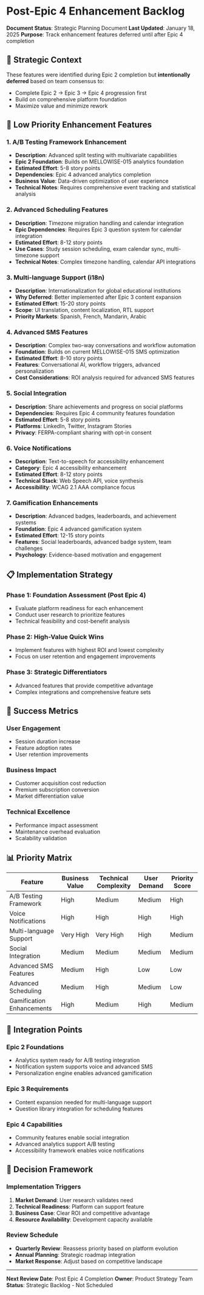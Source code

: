 # Post-Epic 4 Enhancement Backlog

**Document Status**: Strategic Planning Document
**Last Updated**: January 18, 2025
**Purpose**: Track enhancement features deferred until after Epic 4 completion

## 🎯 **Strategic Context**

These features were identified during Epic 2 completion but **intentionally deferred** based on team consensus to:
- Complete Epic 2 → Epic 3 → Epic 4 progression first
- Build on comprehensive platform foundation
- Maximize value and minimize rework

## 🔧 **Low Priority Enhancement Features**

### **1. A/B Testing Framework Enhancement**
- **Description**: Advanced split testing with multivariate capabilities
- **Epic 2 Foundation**: Builds on MELLOWISE-015 analytics foundation
- **Estimated Effort**: 5-8 story points
- **Dependencies**: Epic 4 advanced analytics completion
- **Business Value**: Data-driven optimization of user experience
- **Technical Notes**: Requires comprehensive event tracking and statistical analysis

### **2. Advanced Scheduling Features**
- **Description**: Timezone migration handling and calendar integration
- **Epic Dependencies**: Requires Epic 3 question system for calendar integration
- **Estimated Effort**: 8-12 story points
- **Use Cases**: Study session scheduling, exam calendar sync, multi-timezone support
- **Technical Notes**: Complex timezone handling, calendar API integrations

### **3. Multi-language Support (i18n)**
- **Description**: Internationalization for global educational institutions
- **Why Deferred**: Better implemented after Epic 3 content expansion
- **Estimated Effort**: 15-20 story points
- **Scope**: UI translation, content localization, RTL support
- **Priority Markets**: Spanish, French, Mandarin, Arabic

### **4. Advanced SMS Features**
- **Description**: Complex two-way conversations and workflow automation
- **Foundation**: Builds on current MELLOWISE-015 SMS optimization
- **Estimated Effort**: 8-10 story points
- **Features**: Conversational AI, workflow triggers, advanced personalization
- **Cost Considerations**: ROI analysis required for advanced SMS features

### **5. Social Integration**
- **Description**: Share achievements and progress on social platforms
- **Dependencies**: Requires Epic 4 community features foundation
- **Estimated Effort**: 5-8 story points
- **Platforms**: LinkedIn, Twitter, Instagram Stories
- **Privacy**: FERPA-compliant sharing with opt-in consent

### **6. Voice Notifications**
- **Description**: Text-to-speech for accessibility enhancement
- **Category**: Epic 4 accessibility enhancement
- **Estimated Effort**: 8-12 story points
- **Technical Stack**: Web Speech API, voice synthesis
- **Accessibility**: WCAG 2.1 AAA compliance focus

### **7. Gamification Enhancements**
- **Description**: Advanced badges, leaderboards, and achievement systems
- **Foundation**: Epic 4 advanced gamification system
- **Estimated Effort**: 12-15 story points
- **Features**: Social leaderboards, advanced badge system, team challenges
- **Psychology**: Evidence-based motivation and engagement

## 📋 **Implementation Strategy**

### **Phase 1: Foundation Assessment (Post Epic 4)**
- Evaluate platform readiness for each enhancement
- Conduct user research to prioritize features
- Technical feasibility and cost-benefit analysis

### **Phase 2: High-Value Quick Wins**
- Implement features with highest ROI and lowest complexity
- Focus on user retention and engagement improvements

### **Phase 3: Strategic Differentiators**
- Advanced features that provide competitive advantage
- Complex integrations and comprehensive feature sets

## 🎯 **Success Metrics**

### **User Engagement**
- Session duration increase
- Feature adoption rates
- User retention improvements

### **Business Impact**
- Customer acquisition cost reduction
- Premium subscription conversion
- Market differentiation value

### **Technical Excellence**
- Performance impact assessment
- Maintenance overhead evaluation
- Scalability validation

## 📊 **Priority Matrix**

| Feature | Business Value | Technical Complexity | User Demand | Priority Score |
|---------|---------------|---------------------|-------------|----------------|
| A/B Testing Framework | High | Medium | Medium | High |
| Voice Notifications | High | High | High | High |
| Multi-language Support | Very High | Very High | High | Medium |
| Social Integration | Medium | Medium | Medium | Medium |
| Advanced SMS Features | Medium | High | Low | Low |
| Advanced Scheduling | Medium | High | Medium | Low |
| Gamification Enhancements | High | Medium | High | Medium |

## 🚀 **Integration Points**

### **Epic 2 Foundations**
- Analytics system ready for A/B testing integration
- Notification system supports voice and advanced SMS
- Personalization engine enables advanced gamification

### **Epic 3 Requirements**
- Content expansion needed for multi-language support
- Question library integration for scheduling features

### **Epic 4 Capabilities**
- Community features enable social integration
- Advanced analytics support A/B testing
- Accessibility framework enables voice notifications

## 📝 **Decision Framework**

### **Implementation Triggers**
1. **Market Demand**: User research validates need
2. **Technical Readiness**: Platform can support feature
3. **Business Case**: Clear ROI and competitive advantage
4. **Resource Availability**: Development capacity available

### **Review Schedule**
- **Quarterly Review**: Reassess priority based on platform evolution
- **Annual Planning**: Strategic roadmap integration
- **Market Response**: Adjust based on competitive landscape

---

**Next Review Date**: Post Epic 4 Completion
**Owner**: Product Strategy Team
**Status**: Strategic Backlog - Not Scheduled